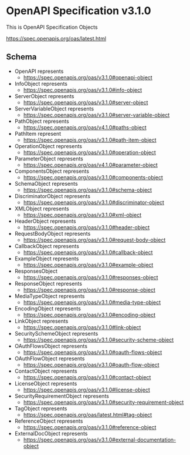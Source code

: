 # OpenAPI Specification v3.1.0

This is OpenAPI Specification Objects

https://spec.openapis.org/oas/latest.html

## Schema

- OpenAPI represents
   - https://spec.openapis.org/oas/v3.1.0#openapi-object
- InfoObject represents
   - https://spec.openapis.org/oas/v3.1.0#info-object
- ServerObject represents
   - https://spec.openapis.org/oas/v3.1.0#server-object
- ServerVariableObject represents
   - https://spec.openapis.org/oas/v3.1.0#server-variable-object
- PathObject represents
  - https://spec.openapis.org/oas/v4.1.0#paths-object
- PathItem represent
   - https://spec.openapis.org/oas/v3.1.0#path-item-object
- OperationObject represents
   - https://spec.openapis.org/oas/v3.1.0#operation-object
- ParameterObject represents
   - https://spec.openapis.org/oas/v4.1.0#parameter-object
- ComponentsObject represents
   - https://spec.openapis.org/oas/v3.1.0#components-object
- SchemaObject represents
   - https://spec.openapis.org/oas/v3.1.0#schema-object
- DiscriminatorObject represents
   - https://spec.openapis.org/oas/v3.1.0#discriminator-object
- XMLObject represents
   - https://spec.openapis.org/oas/v3.1.0#xml-object
- HeaderObject represents
   - https://spec.openapis.org/oas/v3.1.0#header-object
- RequestBodyObject represents
   - https://spec.openapis.org/oas/v3.1.0#request-body-object
- CallbackObject represents
  - https://spec.openapis.org/oas/v3.1.0#callback-object
- ExampleObject represents
  - https://spec.openapis.org/oas/v3.1.0#example-object
- ResponsesObject
  - https://spec.openapis.org/oas/v3.1.0#responses-object
- ResponseObject represents
  - https://spec.openapis.org/oas/v3.1.0#response-object
- MediaTypeObject represents
  - https://spec.openapis.org/oas/v3.1.0#media-type-object
- EncodingObject represents
  - https://spec.openapis.org/oas/v3.1.0#encoding-object
- LinkObject represents
  - https://spec.openapis.org/oas/v3.1.0#link-object
- SecuritySchemeObject represents
  - https://spec.openapis.org/oas/v3.1.0#security-scheme-object
- OAuthFlowsObject represents
  - https://spec.openapis.org/oas/v3.1.0#oauth-flows-object
- OAuthFlowObject represents
  - https://spec.openapis.org/oas/v3.1.0#oauth-flow-object
- ContactObject represents
  - https://spec.openapis.org/oas/v3.1.0#contact-object
- LicenseObject represents
  - https://spec.openapis.org/oas/v3.1.0#license-object
- SecurityRequirementObject represents
  - https://spec.openapis.org/oas/v3.1.0#security-requirement-object
- TagObject represents
  - https://spec.openapis.org/oas/latest.html#tag-object
- ReferenceObject represents
  - https://spec.openapis.org/oas/v3.1.0#reference-object
- ExternalDocObject represents
  - https://spec.openapis.org/oas/v3.1.0#external-documentation-object
